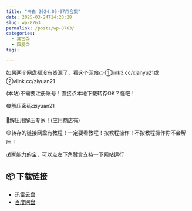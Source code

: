 ```yaml
---
title: "书白 2024.05-07月合集"
date: 2025-03-24T14:20:28
slug: wp-8763
permalink: /posts/wp-8763/
categories:
  - 其它📺
  - 四爱📺
tags:

---
```


如果两个网盘都没有资源了，看这个网站👉①link3.cc/xianyu21或②vlink.cc/ziyuan21

(本站)不需要注册账号！直接点本地下载转存OK？懂吧！

🟢解压密码:ziyuan21

🔵解压用解压专家！(应用商店有)

🟡转存的链接网盘有教程！一定要看教程！按教程操作！不按教程操作你不会解压！

💰🈶能力的宝，可以点左下角赞赏支持一下网站运行

## 📦 下载链接
- [迅雷云盘](https://blziyuan21.com/pay-download/8763?key=250e362a92&down_id=0)
- [百度网盘](https://blziyuan21.com/pay-download/8763?key=250e362a92&down_id=1)

